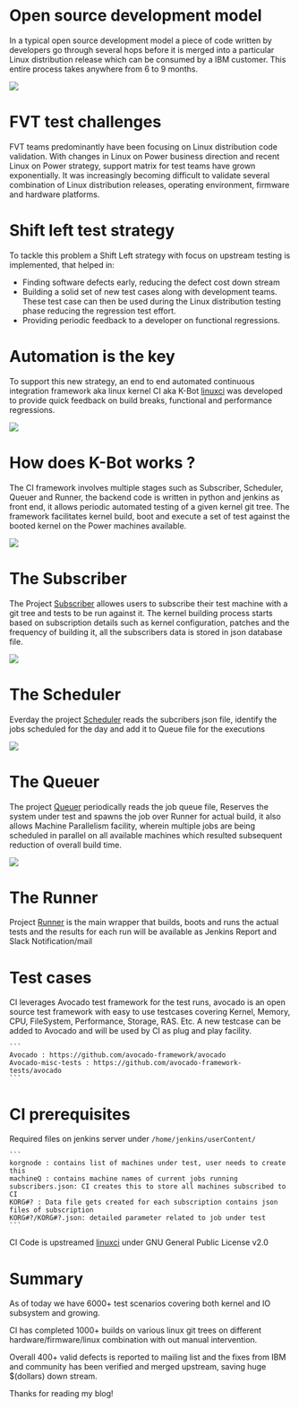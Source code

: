 # Open source development model
In a typical open source development model a piece of code written by developers go through several hops before it is merged into a particular Linux distribution release which can be consumed by a IBM customer. This entire process takes anywhere from 6 to 9 months.

![](https://github.com/abdhaleegit/abdhaleegit.github.io/raw/master/resource/opensourcemodel.jpg)

# FVT test challenges
FVT teams predominantly have been focusing on Linux distribution code validation. With changes in Linux on Power business direction and recent Linux on Power strategy, support matrix for test teams have grown exponentially. It was increasingly becoming difficult to validate several combination of Linux distribution releases, operating environment, firmware and hardware platforms. 

# Shift left test strategy
To tackle this problem a Shift Left strategy with focus on upstream testing is implemented, that helped in: 
   * Finding software defects early, reducing the defect cost down stream 
   * Building a solid set of new test cases along with development teams. These test case can then be used during the Linux distribution testing phase reducing the regression test effort. 
   * Providing periodic feedback to a developer on functional regressions.

# Automation is the key
To support this new strategy, an end to end automated continuous integration framework aka linux kernel CI aka K-Bot [linuxci](https://github.com/linuxci/linuxci) was developed to provide quick feedback on build breaks, functional and performance regressions. 

![](https://github.com/abdhaleegit/abdhaleegit.github.io/raw/master/resource/devops.jpg)

# How does K-Bot works ?
The CI framework involves multiple stages such as Subscriber, Scheduler, Queuer and Runner, the backend code is written in python and jenkins as front end, it allows periodic automated testing of a given kernel git tree. The framework facilitates kernel build, boot and execute a set of test against the booted kernel on the Power machines available.

![](https://github.com/abdhaleegit/abdhaleegit.github.io/raw/master/resource/ciproject.jpg)

# The Subscriber
The Project [Subscriber](https://github.com/linuxci/linuxci/blob/master/jenkins-ci/subscription.py) allowes users to subscribe their test machine with a git tree and tests to be run against it. The kernel building process starts based on subscription details such as kernel configuration, patches and the frequency of building it, all the subscribers data is stored in json database file.

![](https://github.com/abdhaleegit/abdhaleegit.github.io/raw/master/resource/subscriber.jpg)

# The Scheduler
Everday the project [Scheduler](https://github.com/linuxci/linuxci/blob/master/jenkins-ci/scheduler.py) reads the subcribers json file, identify the jobs scheduled for the day and add it to Queue file for the executions

![](https://github.com/abdhaleegit/abdhaleegit.github.io/raw/master/resource/scheduler.jpg)

# The Queuer
The project [Queuer](https://github.com/linuxci/linuxci/blob/master/jenkins-ci/jobqueuer.py) periodically reads the job queue file, Reserves the system under test and spawns the job over Runner for actual build, it also allows Machine Parallelism facility, wherein multiple jobs are being scheduled in parallel on all available machines which resulted subsequent reduction of overall build time.

![](https://github.com/abdhaleegit/abdhaleegit.github.io/raw/master/resource/Queuer.jpg)

# The Runner
Project [Runner](https://github.com/linuxci/linuxci/blob/master/run_test.py) is the main wrapper that builds, boots and runs the actual tests and the results for each run will be available as Jenkins Report and Slack Notification/mail

# Test cases 
CI leverages Avocado test framework for the test runs, avocado is an open source test framework with easy to use testcases covering Kernel, Memory, CPU, FileSystem, Performance, Storage, RAS. Etc. A new testcase can be added to Avocado and will be used by CI as plug and play facility.

    ```
    Avocado : https://github.com/avocado-framework/avocado
    Avocado-misc-tests : https://github.com/avocado-framework-tests/avocado
    ```

# CI prerequisites
Required files on jenkins server under `/home/jenkins/userContent/`

    ```
    korgnode : contains list of machines under test, user needs to create this
    machineQ : contains machine names of current jobs running
    subscribers.json: CI creates this to store all machines subscribed to CI
    KORG#? : Data file gets created for each subscription contains json files of subscription
    KORG#?/KORG#?.json: detailed parameter related to job under test
    ```

CI Code is upstreamed [linuxci](https://github.com/linuxci/linuxci) under GNU General Public License v2.0

# Summary
As of today we have 6000+ test scenarios covering both kernel and IO subsystem and growing.

CI has completed 1000+ builds on various linux git trees on different hardware/firmware/linux combination with out manual intervention.

Overall 400+ valid defects is reported to mailing list and the fixes from IBM and community has been verified and merged upstream, saving huge $(dollars) down stream.



Thanks for reading my blog!
